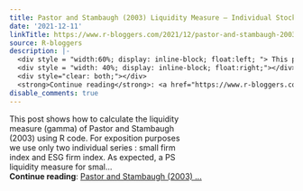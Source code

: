 ```yaml
---
title: Pastor and Stambaugh (2003) Liquidity Measure – Individual Stock
date: '2021-12-11'
linkTitle: https://www.r-bloggers.com/2021/12/pastor-and-stambaugh-2003-liquidity-measure-individual-stock/
source: R-bloggers
description: |-
  <div style = "width:60%; display: inline-block; float:left; "> This post shows how to calculate the liquidity measure (gamma) of Pastor and Stambaugh (2003) using R code. For exposition purposes we use only two individual series : small firm index and ESG firm index. As expected, a PS liquidity measure for smal...</div>
  <div style = "width: 40%; display: inline-block; float:right;"></div>
  <div style="clear: both;"></div>
  <strong>Continue reading</strong>: <a href="https://www.r-bloggers.com/2021/12/pastor-and-stambaugh-2003-liquidity-measure-individual-stock/">Pastor and Stambaugh (2003) ...
disable_comments: true
---
```

<div style = "width:60%; display: inline-block; float:left; "> This post shows how to calculate the liquidity measure (gamma) of Pastor and Stambaugh (2003) using R code. For exposition purposes we use only two individual series : small firm index and ESG firm index. As expected, a PS liquidity measure for smal...</div>
<div style = "width: 40%; display: inline-block; float:right;"></div>
<div style="clear: both;"></div>
<strong>Continue reading</strong>: <a href="https://www.r-bloggers.com/2021/12/pastor-and-stambaugh-2003-liquidity-measure-individual-stock/">Pastor and Stambaugh (2003) ...